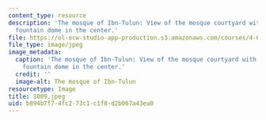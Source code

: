 ```yaml
---
content_type: resource
description: 'The mosque of Ibn-Tulun: View of the mosque courtyard with 13th century
  fountain dome in the center.'
file: https://ol-ocw-studio-app-production.s3.amazonaws.com/courses/4-615-the-architecture-of-cairo-spring-2002/b894b7f74fc273c1c1f8d2b067a43ea0_1009.jpeg
file_type: image/jpeg
image_metadata:
  caption: 'The mosque of Ibn-Tulun: View of the mosque courtyard with 13th century
    fountain dome in the center.'
  credit: ''
  image-alt: The mosque of Ibn-Tulun
resourcetype: Image
title: 1009.jpeg
uid: b894b7f7-4fc2-73c1-c1f8-d2b067a43ea0
---
```

